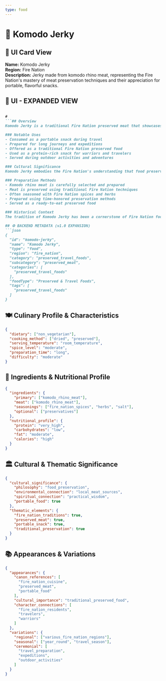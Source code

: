```yaml
---
type: food
---
```


# 🥩 Komodo Jerky

## 🎴 UI Card View

**Name:** Komodo Jerky  
**Region:** Fire Nation  
**Description:** Jerky made from komodo rhino meat, representing the Fire Nation's mastery of meat preservation techniques and their appreciation for portable, flavorful snacks.

## 📖 UI - EXPANDED VIEW

```md

#
```## Overview
Komodo Jerky is a traditional Fire Nation preserved meat that showcases the nation's mastery of meat preservation techniques and their ability to create portable, flavorful foods. Made from komodo rhino meat, this jerky represents the Fire Nation's practical approach to food preservation and their understanding that preserved meats can be both nutritious and delicious. The dish embodies the Fire Nation's philosophy that the best preserved foods maintain their flavor and nutritional value while providing convenience and portability.

### Notable Uses
- Consumed as a portable snack during travel
- Prepared for long journeys and expeditions
- Offered as a traditional Fire Nation preserved food
- Used as a protein-rich snack for warriors and travelers
- Served during outdoor activities and adventures

### Cultural Significance
Komodo Jerky embodies the Fire Nation's understanding that food preservation is essential for survival and convenience. The dish represents their belief that preserved foods can be both practical and flavorful, providing sustenance in situations where fresh food is not available. The use of komodo rhino meat reflects the Fire Nation's practical wisdom and their ability to utilize local resources for food preservation.

### Preparation Methods
- Komodo rhino meat is carefully selected and prepared
- Meat is preserved using traditional Fire Nation techniques
- Often seasoned with Fire Nation spices and herbs
- Prepared using time-honored preservation methods
- Served as a ready-to-eat preserved food

### Historical Context
The tradition of Komodo Jerky has been a cornerstone of Fire Nation food preservation for generations, developed as a way to create portable, long-lasting food from local meat sources. This preserved meat demonstrates the Fire Nation's practical wisdom and their ability to create foods that serve both nutritional and practical needs. The tradition continues to be a vital part of Fire Nation culinary culture and serves as a reminder of their commitment to food preservation techniques.

## ⚙️ BACKEND METADATA (v1.0 EXPANSION)
```json
{
  "id": "komodo-jerky",
  "name": "Komodo Jerky",
  "type": "food",
  "region": "fire_nation",
  "category": "preserved_travel_foods",
  "subcategory": "preserved_meat",
  "categories": [
    "preserved_travel_foods"
  ],
  "foodType": "Preserved & Travel Foods",
  "tags": [
    "preserved_travel_foods"
  ]
}
```

## 🍽️ Culinary Profile & Characteristics
```json
{
  "dietary": ["non_vegetarian"],
  "cooking_method": ["dried", "preserved"],
  "serving_temperature": "room_temperature",
  "spice_level": "moderate",
  "preparation_time": "long",
  "difficulty": "moderate"
}
```

## 🥘 Ingredients & Nutritional Profile
```json
{
  "ingredients": {
    "primary": ["komodo_rhino_meat"],
    "meat": ["komodo_rhino_meat"],
    "seasonings": ["fire_nation_spices", "herbs", "salt"],
    "optional": ["preservatives"]
  },
  "nutritional_profile": {
    "protein": "very_high",
    "carbohydrates": "low",
    "fat": "moderate",
    "calories": "high"
  }
}
```

## 🏛️ Cultural & Thematic Significance
```json
{
  "cultural_significance": {
    "philosophy": "food_preservation",
    "environmental_connection": "local_meat_sources",
    "spiritual_connection": "practical_wisdom",
    "portable_food": true
  },
  "thematic_elements": {
    "fire_nation_traditions": true,
    "preserved_meat": true,
    "portable_snack": true,
    "traditional_preservation": true
  }
}
```

## 📚 Appearances & Variations
```json
{
  "appearances": {
    "canon_references": [
      "fire_nation_cuisine",
      "preserved_meat",
      "portable_food"
    ],
    "cultural_importance": "traditional_preserved_food",
    "character_connections": [
      "fire_nation_residents",
      "travelers",
      "warriors"
    ]
  },
  "variations": {
    "regional": ["various_fire_nation_regions"],
    "seasonal": ["year_round", "travel_season"],
    "ceremonial": [
      "travel_preparation",
      "expeditions",
      "outdoor_activities"
    ]
  }
}
```
